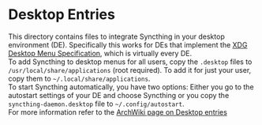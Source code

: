 # Desktop Entries

This directory contains files to integrate Syncthing in your desktop environment (DE).
Specifically this works for DEs that implement the [XDG Desktop Menu Specification][1], which
is virtually every DE.  
To add Syncthing to desktop menus for all users, copy the `.desktop` files to
`/usr/local/share/applications` (root required). To add it for just your user, copy them to `~/.local/share/applications`.  
To start Syncthing automatically, you have two options: Either you go to the autostart settings of your DE and choose Syncthing or you copy the `syncthing-daemon.desktop` file to `~/.config/autostart`.  
For more information refer to the [ArchWiki page on Desktop entries][2]

[1]: https://specifications.freedesktop.org/menu-spec/menu-spec-latest.html
[2]: https://wiki.archlinux.org/index.php/Desktop_entries
